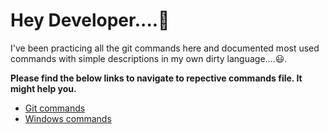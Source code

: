 # **Hey Developer....👋** 

I've been practicing all the git commands here and documented most used commands with simple descriptions in my own dirty language....😃.

**Please find the below links to navigate to repective commands file. It might help you.**  

* [Git commands](https://github.com/DSK9012/git-experiments/blob/master/git-commands/git-commands.md)
* [Windows commands](https://github.com/DSK9012/git-experiments/blob/master/windows-commands/windows-commands.md)
